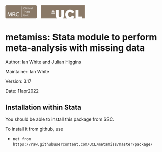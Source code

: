 <a href ="https://www.mrcctu.ucl.ac.uk/"><img src="MRCCTU_at_UCL_Logo.png" width="50%" /></a>

# metamiss: Stata module to perform meta-analysis with missing data

Author: Ian White and Julian Higgins

Maintainer: Ian White 

Version: 3.17 

Date: 11apr2022

## Installation within Stata
You should be able to install this package from SSC.

To install it from github, use
- `net from https://raw.githubusercontent.com/UCL/metamiss/master/package/`
